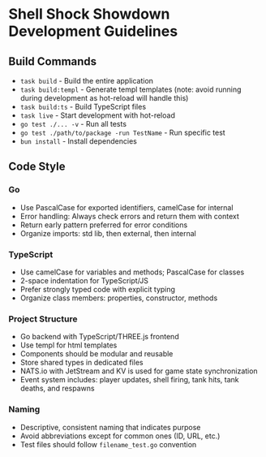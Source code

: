 # Shell Shock Showdown Development Guidelines

## Build Commands
- `task build` - Build the entire application
- `task build:templ` - Generate templ templates (note: avoid running during development as hot-reload will handle this)
- `task build:ts` - Build TypeScript files
- `task live` - Start development with hot-reload
- `go test ./... -v` - Run all tests
- `go test ./path/to/package -run TestName` - Run specific test
- `bun install` - Install dependencies

## Code Style

### Go
- Use PascalCase for exported identifiers, camelCase for internal
- Error handling: Always check errors and return them with context
- Return early pattern preferred for error conditions
- Organize imports: std lib, then external, then internal

### TypeScript
- Use camelCase for variables and methods; PascalCase for classes
- 2-space indentation for TypeScript/JS
- Prefer strongly typed code with explicit typing
- Organize class members: properties, constructor, methods

### Project Structure
- Go backend with TypeScript/THREE.js frontend
- Use templ for html templates
- Components should be modular and reusable
- Store shared types in dedicated files
- NATS.io with JetStream and KV is used for game state synchronization
- Event system includes: player updates, shell firing, tank hits, tank deaths, and respawns

### Naming
- Descriptive, consistent naming that indicates purpose
- Avoid abbreviations except for common ones (ID, URL, etc.)
- Test files should follow `filename_test.go` convention